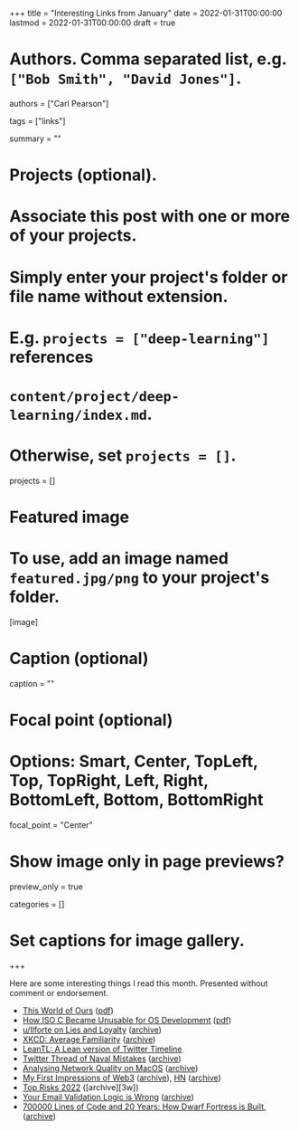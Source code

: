 +++
title = "Interesting Links from January"
date = 2022-01-31T00:00:00
lastmod = 2022-01-31T00:00:00
draft = true

# Authors. Comma separated list, e.g. `["Bob Smith", "David Jones"]`.
authors = ["Carl Pearson"]

tags = ["links"]

summary = ""

# Projects (optional).
#   Associate this post with one or more of your projects.
#   Simply enter your project's folder or file name without extension.
#   E.g. `projects = ["deep-learning"]` references 
#   `content/project/deep-learning/index.md`.
#   Otherwise, set `projects = []`.
projects = []

# Featured image
# To use, add an image named `featured.jpg/png` to your project's folder. 
[image]
  # Caption (optional)
  caption = ""

  # Focal point (optional)
  # Options: Smart, Center, TopLeft, Top, TopRight, Left, Right, BottomLeft, Bottom, BottomRight
  focal_point = "Center"

  # Show image only in page previews?
  preview_only = true


categories = []

# Set captions for image gallery.


+++

Here are some interesting things I read this month.
Presented without comment or endorsement.


* [This World of Ours][11] ([pdf][11w])
* [How ISO C Became Unusable for OS Development][10] ([pdf][10w])
* [u/Ilforte on Lies and Loyalty][9] ([archive][9w])
* [XKCD: Average Familiarity][8] ([archive][8w])
* [LeanTL: A Lean version of Twitter Timeline][7]
* [Twitter Thread of Naval Mistakes][6] ([archive][6w])
* [Analysing Network Quality on MacOS][5] ([archive][5w])
* [My First Impressions of Web3][4] ([archive][4w]),  [HN][4a] ([archive][4aw])
* [Top Risks 2022][3] ([archive][3w])
* [Your Email Validation Logic is Wrong][2] ([archive][2w])
* [700000 Lines of Code and 20 Years: How Dwarf Fortress is Built][1], ([archive][1w])



[1]: https://stackoverflow.blog/2021/12/31/700000-lines-of-code-20-years-and-one-developer-how-dwarf-fortress-is-built/
[1w]: http://web.archive.org/web/20220124134954/https://stackoverflow.blog/2021/12/31/700000-lines-of-code-20-years-and-one-developer-how-dwarf-fortress-is-built/

[2]: https://www.netmeister.org/blog/email.html
[2w]: http://web.archive.org/web/20220124135117/https://www.netmeister.org/blog/email.html

[3]: https://www.eurasiagroup.net/issues/top-risks-2022

[4]: https://moxie.org/2022/01/07/web3-first-impressions.html
[4a]: https://news.ycombinator.com/item?id=29845208
[4w]: http://web.archive.org/web/20220124135418/https://moxie.org/2022/01/07/web3-first-impressions.html
[4aw]: http://web.archive.org/web/20220124135412/https://news.ycombinator.com/item?id=29845208

[5]: https://danpetrov.xyz/macos/2021/11/14/analysing-network-quality-macos.html
[5w]: http://web.archive.org/web/20220124135630/https://danpetrov.xyz/macos/2021/11/14/analysing-network-quality-macos.html

[6]: https://twitter.com/thedreadships/status/1285870278174703617?s=21
[6w]: http://web.archive.org/web/20220124135718/https://twitter.com/thedreadships/status/1285870278174703617?s=21

[7]: http://leantl.com/

[8]: https://xkcd.com/2501/
[8w]: http://web.archive.org/web/20220124135814/https://xkcd.com/2501/

[9]: https://reddit.com/r/TheMotte/comments/s78sjo/_/ht9kfca/?context=1
[9w]: http://web.archive.org/web/20220124135911/https://www.reddit.com/r/TheMotte/comments/s78sjo/_/ht9kfca/?context=1

[10]: https://arxiv.org/pdf/2201.07845.pdf
[10w]: static/pdf/2201.07845.pdf

[11]: https://www.usenix.org/system/files/1401_08-12_mickens.pdf
[11w]: static/pdf/1401_08-12_mickens.pdf